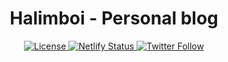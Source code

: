 <h1 align="center">Halimboi - Personal blog</h1>
<p align="center">
  <a href="#-license" title="License">
    <img alt="License" src="https://img.shields.io/github/license/donihalim/blogqu">
  </a>
  <a href="https://app.netlify.com/sites/halimboi/deploys" title="Netlify">
    <img alt="Netlify Status" src="https://api.netlify.com/api/v1/badges/0b970c7b-d015-4cad-bdc1-c7e76e11f371/deploy-status" />
  </a>
  <a href="https://twitter.com/halimboi" title="Follow me on Twitter">
    <img alt="Twitter Follow" src="https://img.shields.io/twitter/follow/halimboi?label=Follow%20Halimboi&style=social">
  </a>
</p>
